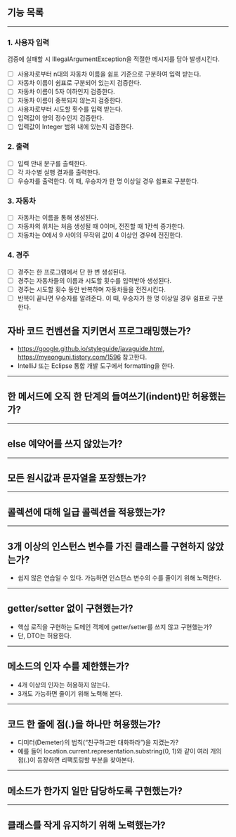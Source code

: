 ## 기능 목록

---

### 1. 사용자 입력

검증에 실패할 시 IllegalArgumentException을 적절한 메시지를 담아 발생시킨다.

- [ ] 사용자로부터 n대의 자동차 이름을 쉼표 기준으로 구분하여 입력 받는다.
- [ ] 자동차 이름이 쉼표로 구분되어 있는지 검증한다.
- [ ] 자동차 이름이 5자 이하인지 검증한다.
- [ ] 자동차 이름이 중복되지 않는지 검증한다.
- [ ] 사용자로부터 시도할 횟수를 입력 받는다.
- [ ] 입력값이 양의 정수인지 검증한다.
- [ ] 입력값이 Integer 범위 내에 있는지 검증한다.

### 2. 출력

- [ ] 입력 안내 문구를 출력한다.
- [ ] 각 차수별 실행 결과를 출력한다.
- [ ] 우승자를 출력한다. 이 때, 우승자가 한 명 이상일 경우 쉼표로 구분한다.

### 3. 자동차

- [ ] 자동차는 이름을 통해 생성된다.
- [ ] 자동차의 위치는 처음 생성될 때 0이며, 전진할 때 1칸씩 증가한다.
- [ ] 자동차는 0에서 9 사이의 무작위 값이 4 이상인 경우에 전진한다.

### 4. 경주

- [ ] 경주는 한 프로그램에서 단 한 번 생성된다.
- [ ] 경주는 자동차들의 이름과 시도할 횟수를 입력받아 생성된다.
- [ ] 경주는 시도할 횟수 동안 반복하며 자동차들을 전진시킨다.
- [ ] 반복이 끝나면 우승자를 알려준다. 이 때, 우승자가 한 명 이상일 경우 쉼표로 구분한다.

## 자바 코드 컨벤션을 지키면서 프로그래밍했는가?

* https://google.github.io/styleguide/javaguide.html, https://myeonguni.tistory.com/1596 참고한다.
* IntelliJ 또는 Eclipse 통합 개발 도구에서 formatting을 한다.

---

## 한 메서드에 오직 한 단계의 들여쓰기(indent)만 허용했는가?

---

## else 예약어를 쓰지 않았는가?

---

## 모든 원시값과 문자열을 포장했는가?

---

## 콜렉션에 대해 일급 콜렉션을 적용했는가?

---

## 3개 이상의 인스턴스 변수를 가진 클래스를 구현하지 않았는가?

* 쉽지 않은 연습일 수 있다. 가능하면 인스턴스 변수의 수를 줄이기 위해 노력한다.

---

## getter/setter 없이 구현했는가?

* 핵심 로직을 구현하는 도메인 객체에 getter/setter를 쓰지 않고 구현했는가?
* 단, DTO는 허용한다.

---

## 메소드의 인자 수를 제한했는가?

* 4개 이상의 인자는 허용하지 않는다.
* 3개도 가능하면 줄이기 위해 노력해 본다.

---

## 코드 한 줄에 점(.)을 하나만 허용했는가?

* 디미터(Demeter)의 법칙(“친구하고만 대화하라”)을 지켰는가?
* 예를 들어 location.current.representation.substring(0, 1)와 같이 여러 개의 점(.)이 등장하면 리팩토링할 부분을 찾아본다.

---

## 메소드가 한가지 일만 담당하도록 구현했는가?

---

## 클래스를 작게 유지하기 위해 노력했는가?
